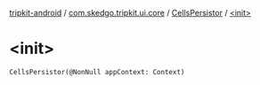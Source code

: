 [tripkit-android](../../index.md) / [com.skedgo.tripkit.ui.core](../index.md) / [CellsPersistor](index.md) / [&lt;init&gt;](./-init-.md)

# &lt;init&gt;

`CellsPersistor(@NonNull appContext: Context)`